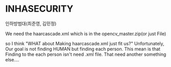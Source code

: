 # INHASECURITY
인하방범대(최준영, 김민정)

We need the haarcascade.xml which is in the opencv_master.zip(or just File)

so I think "WHAT about Making haarcascade.xml just fit us?"
Unfortunately, Our goal is not finding HUMAN but finding each person.
This mean is that Finding to the each person isn't need .xml file. That need another something else....


